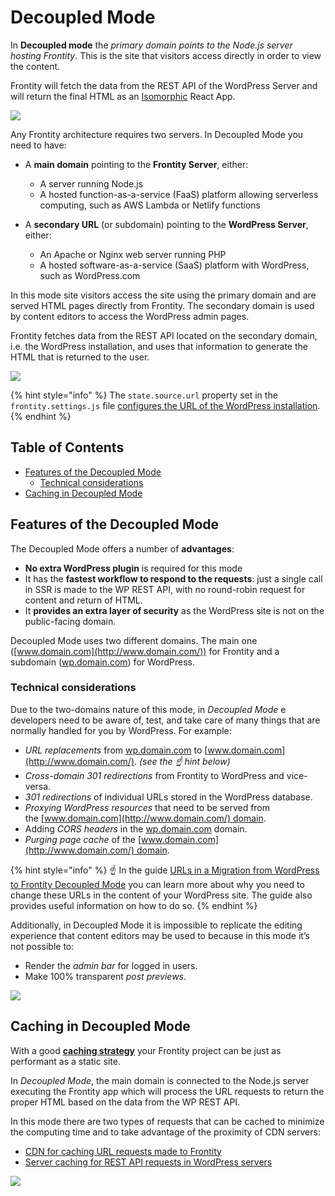 # Decoupled Mode

In **Decoupled mode** the _primary domain points to the Node.js server hosting Frontity_. This is the site that visitors access directly in order to view the content.

Frontity will fetch the data from the REST API of the WordPress Server and will return the final HTML as an [Isomorphic](https://medium.com/capital-one-tech/why-everyone-is-talking-about-isomorphic-universal-javascript-and-why-it-matters-38c07c87905) React App.

![](https://frontity.org/wp-content/uploads/2021/04/frontity-architecture.png)

Any Frontity architecture requires two servers. In Decoupled Mode you need to have:

- A **main domain** pointing to the **Frontity Server**, either:
  - A server running Node.js
  - A hosted function-as-a-service (FaaS) platform allowing serverless computing, such as AWS Lambda or Netlify functions

- A **secondary URL** (or subdomain) pointing to the **WordPress Server**, either:
  - An Apache or Nginx web server running PHP
  - A hosted software-as-a-service (SaaS) platform with WordPress, such as WordPress.com

In this mode site visitors access the site using the primary domain and are served HTML pages directly from Frontity. The secondary domain is used by content editors to access the WordPress admin pages.

Frontity fetches data from the REST API located on the secondary domain, i.e. the WordPress installation, and uses that information to generate the HTML that is returned to the user.

![](https://frontity.org/wp-content/uploads/2021/05/workflow-decoupled-mode.png)

{% hint style="info" %}
The `state.source.url` property set in the `frontity.settings.js` file [configures the URL of the WordPress installation](../guides/setting-url-wordpress-source-data.md).
{% endhint %}

## Table of Contents

<!-- toc -->

- [Features of the Decoupled Mode](#features-of-the-decoupled-mode)
  * [Technical considerations](#technical-considerations)
- [Caching in Decoupled Mode](#caching-in-decoupled-mode)

<!-- tocstop -->

## Features of the Decoupled Mode

The Decoupled Mode offers a number of **advantages**:

- **No extra WordPress plugin** is required for this mode
- It has the **fastest workflow to respond to the requests**: just a single call in SSR is made to the WP REST API, with no round-robin request for content and return of HTML.
- It **provides an extra layer of security** as the WordPress site is not on the public-facing domain.

Decoupled Mode uses two different domains. The main one ([www.domain.com](http://www.domain.com/)) for Frontity and a subdomain ([wp.domain.com](http://wp.domain.com/)) for WordPress.

### Technical considerations

Due to the two-domains nature of this mode, in _Decoupled Mode_ e developers need to be aware of, test, and take care of many things that are normally handled for you by WordPress. For example:

- _URL replacements_ from [wp.domain.com](http://wp.domain.com/) to [www.domain.com](http://www.domain.com/). _(see the ☝️ hint below)_
- _Cross-domain 301 redirections_ from Frontity to WordPress and vice-versa.
- _301 redirections_ of individual URLs stored in the WordPress database.
- _Proxying WordPress resources_ that need to be served from the [www.domain.com](http://www.domain.com/) domain.
- Adding _CORS headers_ in the [wp.domain.com](http://wp.domain.com/) domain.
- _Purging page cache_ of the [www.domain.com](http://www.domain.com/) domain.


{% hint style="info" %}
☝️ In the guide [URLs in a Migration from WordPress to Frontity Decoupled Mode](../guides/update-db-urls.md) you can learn more about why you need to change these URLs in the content of your WordPress site. The guide also provides useful information on how to do so.
{% endhint %}


Additionally, in Decoupled Mode it is impossible to replicate the editing experience that content editors may be used to because in this mode it’s not possible to:

- Render the _admin bar_ for logged in users.
- Make 100% transparent _post previews_.

![](https://frontity.org/wp-content/uploads/2021/05/decoupled-mode-features.png)

## Caching in Decoupled Mode

With a good [**caching strategy**](../performance/caching.md) your Frontity project can be just as performant as a static site.

In *Decoupled Mode*, the main domain is connected to the Node.js server executing the Frontity app which will process the URL requests to return the proper HTML based on the data from the WP REST API.

In this mode there are two types of requests that can be cached to minimize the computing time and to take advantage of the proximity of CDN servers:
- [CDN for caching URL requests made to Frontity](../performance/caching.md#cdn-for-frontity-servers)
- [Server caching for REST API requests in WordPress servers](../performance/caching.md#server-caching-for-rest-api-requests-in-wordpress-servers)


![](https://frontity.org/wp-content/uploads/2021/05/cache-decoupled-mode.png)


